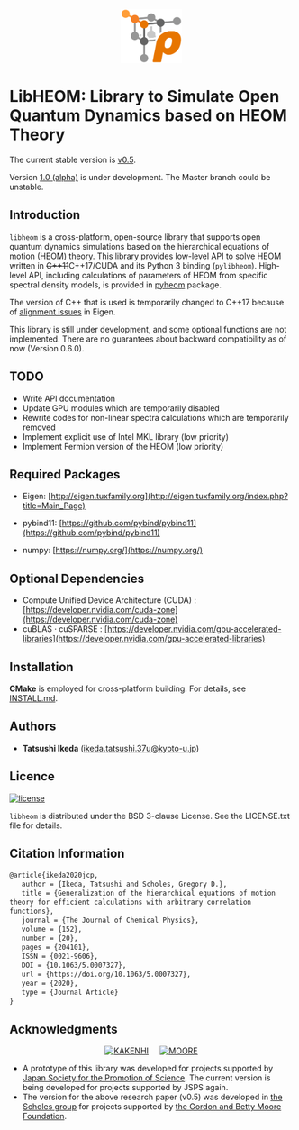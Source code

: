 <p align="center">
    <img src="https://raw.githubusercontent.com/tatsushi-ikeda/libheom/master/etc/libheom_logo_simple.svg" alt="LibHEOM" height=96>
</p>

# LibHEOM: Library to Simulate Open Quantum Dynamics based on HEOM Theory

The current stable version is [v0.5](https://github.com/tatsushi-ikeda/libheom/tree/v0.5).

Version [1.0 (alpha)](https://github.com/tatsushi-ikeda/libheom/tree/develop) is under development.
The Master branch could be unstable.

## Introduction

`libheom` is a cross-platform, open-source library that supports open quantum dynamics simulations based on the hierarchical equations of motion (HEOM) theory.
This library provides low-level API to solve HEOM written in ~~C++11~~C++17/CUDA and its Python 3 binding (`pylibheom`).
High-level API, including calculations of parameters of HEOM from specific spectral density models, is provided in [pyheom](https://github.com/tatsushi-ikeda/pyheom) package.

The version of C++ that is used is temporarily changed to C++17 because of [alignment issues](https://eigen.tuxfamily.org/dox/group__TopicUnalignedArrayAssert.html) in Eigen.

This library is still under development, and some optional functions are not implemented.
There are no guarantees about backward compatibility as of now (Version 0.6.0).

## TODO

-   Write API documentation
-   Update GPU modules which are temporarily disabled
-   Rewrite codes for non-linear spectra calculations which are temporarily removed
-   Implement explicit use of Intel MKL library (low priority)
-   Implement Fermion version of the HEOM (low priority)

## Required Packages

-   Eigen: 
    [http://eigen.tuxfamily.org](http://eigen.tuxfamily.org/index.php?title=Main_Page)

-   pybind11:
    [https://github.com/pybind/pybind11](https://github.com/pybind/pybind11)

-   numpy:
    [https://numpy.org/](https://numpy.org/)

## Optional Dependencies

-   Compute Unified Device Architecture (CUDA) : [https://developer.nvidia.com/cuda-zone](https://developer.nvidia.com/cuda-zone)
-   cuBLAS &middot; cuSPARSE : [https://developer.nvidia.com/gpu-accelerated-libraries](https://developer.nvidia.com/gpu-accelerated-libraries)

## Installation

**CMake** is employed for cross-platform building. For details, see
[INSTALL.md](INSTALL.md).

## Authors

-   **Tatsushi Ikeda** (ikeda.tatsushi.37u@kyoto-u.jp)

## Licence

[![license](https://img.shields.io/badge/license-New%20BSD-blue.svg)](http://en.wikipedia.org/wiki/BSD_licenses#3-clause_license_.28.22Revised_BSD_License.22.2C_.22New_BSD_License.22.2C_or_.22Modified_BSD_License.22.29)

`libheom` is distributed under the BSD 3-clause License. See the LICENSE.txt file for details.

## Citation Information

```Plain Text
@article{ikeda2020jcp,
   author = {Ikeda, Tatsushi and Scholes, Gregory D.},
   title = {Generalization of the hierarchical equations of motion theory for efficient calculations with arbitrary correlation functions},
   journal = {The Journal of Chemical Physics},
   volume = {152},
   number = {20},
   pages = {204101},
   ISSN = {0021-9606},
   DOI = {10.1063/5.0007327},
   url = {https://doi.org/10.1063/5.0007327},
   year = {2020},
   type = {Journal Article}
}
```

## Acknowledgments

<p align="center">
    <a href="https://www.jsps.go.jp/"><img src="https://www.jsps.go.jp/j-grantsinaid/06_jsps_info/g_120612/data/whiteKAKENHIlogoM_jp.jpg" alt="KAKENHI" height=48 hspace=8></a>
    <a href="https://www.moore.org/"><img src="https://www.moore.org/docs/default-source/Grantee-Resources/foundation-logos/moore-logo-color.jpg?sfvrsn=2" alt="MOORE" height=48 hspace=8></a>
</p>

-   A prototype of this library was developed for projects supported by [Japan Society for the Promotion of Science](https://www.jsps.go.jp/). 
    The current version is being developed for projects supported by JSPS again.
-   The version for the above research paper (v0.5) was developed in [the Scholes group](http://chemlabs.princeton.edu/scholes/) for projects supported by [the Gordon and Betty Moore Foundation](https://www.moore.org/).

